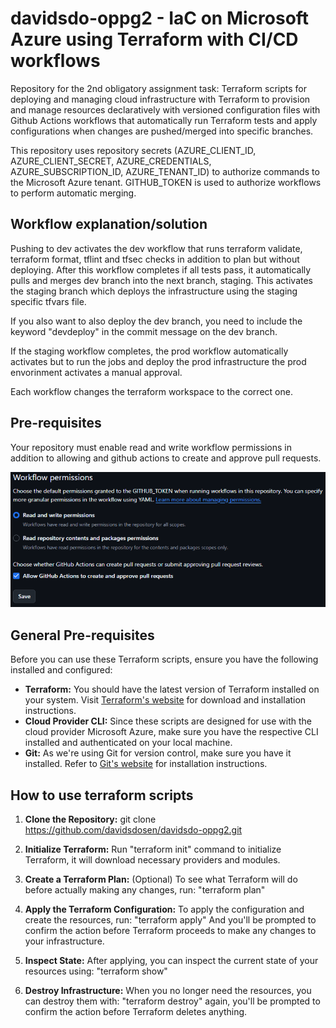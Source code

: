 # davidsdo-oppg2 - IaC on Microsoft Azure using Terraform with CI/CD workflows
Repository for the 2nd obligatory assignment task: 
Terraform scripts for deploying and managing cloud infrastructure with Terraform to provision and manage resources declaratively with versioned configuration files with Github Actions
workflows that automatically run Terraform tests and apply configurations when changes are pushed/merged into specific branches.

This repository uses repository secrets (AZURE_CLIENT_ID, AZURE_CLIENT_SECRET, AZURE_CREDENTIALS, AZURE_SUBSCRIPTION_ID, AZURE_TENANT_ID) to authorize commands to the Microsoft Azure tenant. GITHUB_TOKEN is used to authorize workflows to perform automatic merging.

## Workflow explanation/solution

Pushing to dev activates the dev workflow that runs terraform validate, terraform format, tflint and tfsec checks in addition to plan but without deploying. After this workflow completes if all tests pass, it automatically pulls and merges dev branch into the next branch, staging. This activates the staging branch which deploys the infrastructure using the staging specific tfvars file.

If you also want to also deploy the dev branch, you need to include the keyword "devdeploy" in the commit message on the dev branch.

If the staging workflow completes, the prod workflow automatically activates but to run the jobs and deploy the prod infrastructure the prod envorinment activates a manual approval.

Each workflow changes the terraform workspace to the correct one.

## Pre-requisites
Your repository must enable read and write workflow permissions in addition to allowing and github actions to create and approve pull requests.

![screenshot](workflowpermissions.png)

## General Pre-requisites
Before you can use these Terraform scripts, ensure you have the following installed and configured:

- **Terraform:** You should have the latest version of Terraform installed on your system. Visit [Terraform's website](https://www.terraform.io/downloads.html) for download and installation instructions.
- **Cloud Provider CLI:** Since these scripts are designed for use with the cloud provider Microsoft Azure, make sure you have the respective CLI installed and authenticated on your local machine.
- **Git:** As we're using Git for version control, make sure you have it installed. Refer to [Git's website](https://git-scm.com/book/en/v2/Getting-Started-Installing-Git) for installation instructions.


## How to use terraform scripts

1. **Clone the Repository:**
git clone https://github.com/davidsdosen/davidsdo-oppg2.git
   
2. **Initialize Terraform:**
Run "terraform init" command to initialize Terraform, it will download necessary providers and modules.

3. **Create a Terraform Plan:** (Optional)
To see what Terraform will do before actually making any changes, run: "terraform plan"

4. **Apply the Terraform Configuration:**
To apply the configuration and create the resources, run: "terraform apply" And you'll be prompted to confirm the action before Terraform proceeds to make any changes to your infrastructure.

5. **Inspect State:**
After applying, you can inspect the current state of your resources using: "terraform show"

6. **Destroy Infrastructure:**
When you no longer need the resources, you can destroy them with: "terraform destroy" again, you'll be prompted to confirm the action before Terraform deletes anything.